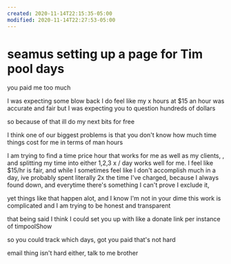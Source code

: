 ```yaml
---
created: 2020-11-14T22:15:35-05:00
modified: 2020-11-14T22:27:53-05:00
---
```


# seamus setting up a page for Tim pool days

you paid me too much

I was expecting some blow back
I do feel like my x hours at $15 an hour was accurate and fair
but I was expecting you to question hundreds of dollars

so because of that ill do my next bits for free

I think one of our biggest problems is that
you don't know how much time things cost for me
in terms of man hours

I am trying to find a time price hour that works for me as well as my clients, , and splitting my time into either 1,2,3 x / day works well for me. 
I feel like $15/hr is fair, and while I sometimes feel like I don't accomplish much in a day, ive probably spent literally 2x the time I've charged, because I always found down, and everytime there's something I can't prove I exclude it, 

yet things like that happen alot, and I know I'm not in your dime
this work is complicated and I am trying to be honest and transparent




that being said
I think I could set you up with like a donate link per instance of timpoolShow

so you could track which days, got you paid
that's not hard



email thing isn't hard either, 
talk to me brother